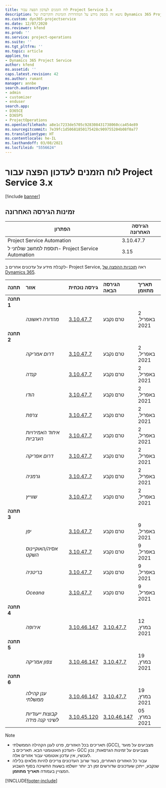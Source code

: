 ```yaml
---
title: לוח הזמנים לעדכון הפצה עבור Project Service 3.x
description: נושא זה מספק מידע על המהדורות הזמינות והקרובות של Dynamics 365 Project Service Automation.
ms.custom: dyn365-projectservice
ms.date: 12/07/2020
ms.reviewer: kfend
ms.prod: ''
ms.service: project-operations
ms.suite: ''
ms.tgt_pltfrm: ''
ms.topic: article
applies_to:
- Dynamics 365 Project Service
author: kfend
ms.assetid: ''
caps.latest.revision: 42
ms.author: rumant
manager: annbe
search.audienceType:
- admin
- customizer
- enduser
search.app:
- D365CE
- D365PS
- ProjectOperations
ms.openlocfilehash: a8e1c7233de5705c928308431738060cca454e89
ms.sourcegitcommit: 7e39fc1d50681850175428c909755204b08f0a77
ms.translationtype: HT
ms.contentlocale: he-IL
ms.lasthandoff: 03/08/2021
ms.locfileid: "5556624"
---
```

# <a name="update-release-schedule-for-project-service-3x"></a>לוח הזמנים לעדכון הפצה עבור Project Service 3.x

[!include [banner](../includes/psa-now-project-operations.md)]

## <a name="latest-version-availability"></a>זמינות הגירסה האחרונה

| הפתרון  | הגירסה האחרונה |
|-------|----|
| Project Service Automation    | 3.10.47.7 |
| תוספת למחשב שולחני ל- Project Service Automation                | 3.15          |

לקבלת מידע על עדכונים אחרים ב- Project Service, ראה [תוכניות ההפצה של Dynamics 365](https://docs.microsoft.com/dynamics365/release-plans/). 

| תחנה  | אזור | גירסה נוכחית | הגירסה הבאה |  תאריך מתוזמן
| :---   | :---   | :---   | :---   |:---   |         
|<strong>תחנה 1</strong> | |  |  | |
| | <i>מהדורה ראשונה</i> | [3.10.47.7](whats-new-ur-29.md) | טרם נקבע | 2 באפריל, 2021
|<strong>תחנה 2</strong> | |  |  | |
| | <i>דרום אמריקה</i> | [3.10.47.7](whats-new-ur-29.md) | טרם נקבע | 2 באפריל, 2021
| | <i>קנדה</i> | [3.10.47.7](whats-new-ur-29.md) | טרם נקבע | 2 באפריל, 2021
| | <i>הודו</i> | [3.10.47.7](whats-new-ur-29.md) | טרם נקבע | 2 באפריל, 2021
| | <i>צרפת</i> | [3.10.47.7](whats-new-ur-29.md) | טרם נקבע | 2 באפריל, 2021
| | <i>איחוד האמירויות הערביות</i> | [3.10.47.7](whats-new-ur-29.md) | טרם נקבע | 2 באפריל, 2021
| | <i>דרום אפריקה</i> | [3.10.47.7](whats-new-ur-29.md) | טרם נקבע | 2 באפריל, 2021
| | <i>גרמניה</i> | [3.10.47.7](whats-new-ur-29.md) | טרם נקבע | 2 באפריל, 2021
| | <i>שווייץ</i> | [3.10.47.7](whats-new-ur-29.md) | טרם נקבע | 2 באפריל, 2021
|<strong>תחנה 3</strong> | |  |  | |
| | <i>יפן</i> | [3.10.47.7](whats-new-ur-29.md) | טרם נקבע | 9 באפריל, 2021
| | <i>אסיה/האוקיינוס השקט</i> | [3.10.47.7](whats-new-ur-29.md) | טרם נקבע | 9 באפריל, 2021
| | <i>בריטניה</i> | [3.10.47.7](whats-new-ur-29.md) | טרם נקבע | 9 באפריל, 2021
| | <i>Oceana</i> | [3.10.47.7](whats-new-ur-29.md) | טרם נקבע | 9 באפריל, 2021
|<strong>תחנה 4</strong> | |  |  | |
| | <i>אירופה</i> | [3.10.46.147](whats-new-ur-28-6.md) | [3.10.47.7](whats-new-ur-29.md) | 12 במרץ, 2021
|<strong>תחנה 5</strong> | |  |  | |
| | <i>צפון אמריקה</i> | [3.10.46.147](whats-new-ur-28-6.md) | [3.10.47.7](whats-new-ur-29.md) | 19 במרץ, 2021
|<strong>תחנה 6</strong> | |  |  | |
| | <i>ענן קהילה ממשלתי‬</i> | [3.10.46.147](whats-new-ur-28-6.md) | [3.10.47.7](whats-new-ur-29.md) | 19 במרץ, 2021
| | <i>קבוצות ייעודיות לשינוי קנה מידה</i> | [3.10.45.120](whats-new-ur-27-6.md) | [3.10.46.147](whats-new-ur-28-6.md) | 05 במרץ, 2021

>[!Note]
> - תאריכים בכל האזורים, פרט לענן הקהילה הממשלתי (GCC), מצביעים על מועד העדכון האוטומטי הבא. תאריכים ב- GCC מצביעים על זמינות הגרסאות; נכון לעכשיו, אין עדכון אוטומטי עבור אזורים אלה.
> - עבור כל האזורים האחרים, בעוד שרוב העדכונים צריכים להיות מלאים בלילה שנקבע, ייתכן שעדכונים שדורשים זמן רב יותר יושלמו בשעות החשיכה בסוף השבוע המצויין בעמודה **תאריך מתוזמן**.


[!INCLUDE[footer-include](../includes/footer-banner.md)]

